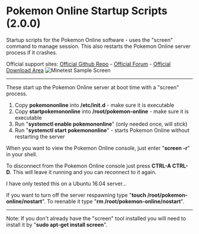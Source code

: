 # Pokemon Online Startup Scripts (2.0.0)
Startup scripts for the Pokemon Online software - uses the "screen" command to manage session. This also restarts the Pokemon Online server process if it crashes.

Official support sites: [Official Github Repo](https://github.com/fstltna/MinetestStartup) - [Official Forum](https://minecity.online/index.php/forum/startup-scripts)  - [Official Download Area](https://minecity.online/index.php/downloads/category/5-server-tools)
![Minetest Sample Screen](https://MineCity.online/minetest_demo.png) 

---
These start up the Pokemon Online server at boot time with a "screen" process.

1. Copy **pokemononline** into **/etc/init.d** - make sure it is executable
2. Copy **startpokemononline** into **/root/pokemon-online** - make sure it is executable
4. Run "**systemctl enable pokemononline**" (only needed once, will stick)
5. Run "**systemctl start pokemononline**" - starts Pokemon Online without restarting the server

When you want to view the Pokemon Online console, just enter "**screen -r**" in your shell.

To disconnect from the Pokemon Online console just press **CTRL-A CTRL-D**. This will leave it running and you can reconnect to it again.

I have only tested this on a Ubuntu 16.04 server...

If you want to turn off the server respawning type "**touch /root/pokemon-online/nostart**". To reenable it type "**rm /root/pokemon-online/nostart**".

---
Note: If you don't already have the "screen" tool installed you will need to install it by "**sudo apt-get install screen**".
